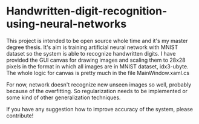# Handwritten-digit-recognition-using-neural-networks

This project is intended to be open source whole time and it's my master degree thesis. 
It's aim is training artificial neural network with MNIST dataset so the system is able to recognize handwritten digits. 
I have provided the GUI canvas for drawing images and scaling them to 28x28 pixels in the format in which all images are in MNIST dataset, idx3-ubyte.
The whole logic for canvas is pretty much in the file MainWindow.xaml.cs

For now, network doesn't recognize new unseen images so well, probably because of the overfitting. 
So regularization needs to be implemented or some kind of other generalization techniques. 

If you have any suggestion how to improve accuracy of the system, please contribute!
